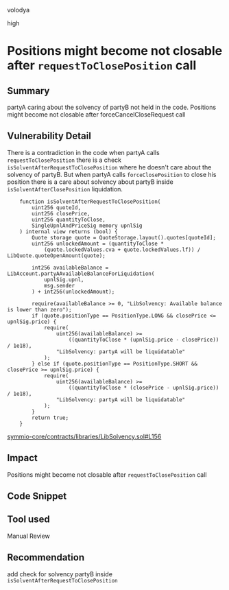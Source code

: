 volodya

high

# Positions might become not closable after `requestToClosePosition` call

## Summary
partyA caring about the solvency of partyB not held in the code. Positions might become not closable after forceCancelCloseRequest call
## Vulnerability Detail
There is a contradiction in the code when partyA calls `requestToClosePosition` there is a check `isSolventAfterRequestToClosePosition` where he doesn't care about the solvency of partyB. But when partyA calls `forceClosePosition` to close his position there is a care about solvency about partyB inside `isSolventAfterClosePosition` 
liquidation.
```solidity
    function isSolventAfterRequestToClosePosition(
        uint256 quoteId,
        uint256 closePrice,
        uint256 quantityToClose,
        SingleUpnlAndPriceSig memory upnlSig
    ) internal view returns (bool) {
        Quote storage quote = QuoteStorage.layout().quotes[quoteId];
        uint256 unlockedAmount = (quantityToClose *
            (quote.lockedValues.cva + quote.lockedValues.lf)) / LibQuote.quoteOpenAmount(quote);

        int256 availableBalance = LibAccount.partyAAvailableBalanceForLiquidation(
            upnlSig.upnl,
            msg.sender
        ) + int256(unlockedAmount);

        require(availableBalance >= 0, "LibSolvency: Available balance is lower than zero");
        if (quote.positionType == PositionType.LONG && closePrice <= upnlSig.price) {
            require(
                uint256(availableBalance) >=
                    ((quantityToClose * (upnlSig.price - closePrice)) / 1e18),
                "LibSolvency: partyA will be liquidatable"
            );
        } else if (quote.positionType == PositionType.SHORT && closePrice >= upnlSig.price) {
            require(
                uint256(availableBalance) >=
                    ((quantityToClose * (closePrice - upnlSig.price)) / 1e18),
                "LibSolvency: partyA will be liquidatable"
            );
        }
        return true;
    }
```
[symmio-core/contracts/libraries/LibSolvency.sol#L156](https://github.com/sherlock-audit/2023-06-symmetrical/blob/main/symmio-core/contracts/libraries/LibSolvency.sol#L156)
## Impact
Positions might become not closable after `requestToClosePosition` call
## Code Snippet

## Tool used

Manual Review

## Recommendation
add check for solvency partyB inside `isSolventAfterRequestToClosePosition`
